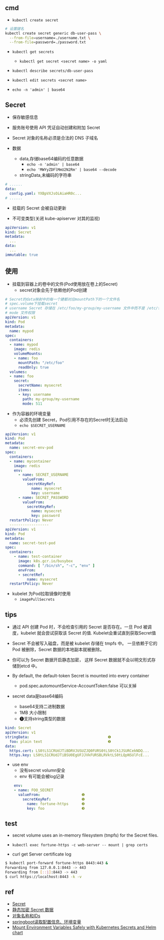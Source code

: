 
## cmd 

+ `kubectl create secret`
```bash
# 设置键名
kubectl create secret generic db-user-pass \
  --from-file=username=./username.txt \
  --from-file=password=./password.txt
```

+ `kubectl get secrets`
    - `kubectl get secret <secret name> -o yaml`
+ `kubectl describe secrets/db-user-pass`
+ `kubectl edit secrets <secret name>`

+ `echo -n 'admin' | base64`

## Secret

+ 保存敏感信息

+ 服务账号使用 API 凭证自动创建和附加 Secret

+ Secret 对象的名称必须是合法的 DNS 子域名

+ 数据
    + data,存储base64编码的任意数据
        - `echo -n 'admin' | base64`
        - `echo 'MWYyZDFlMmU2N2Rm' | base64 --decode`
    + stringData,未编码的字符串
```yaml
# ......
data:
  config.yaml: YXBpVXJsOiAiaHR0c...
# ......
```

+ 挂载的 Secret 会被自动更新

+ 不可变类型(关闭 kube-apiserver 对其的监视)
```yaml
apiVersion: v1
kind: Secret
metadata:
  ...
data:
  ...
immutable: true
```

## 使用

+ 挂载到容器上的卷中的文件(Pod使用放在卷上的Secret)
  - secret对象会先于依赖他的Pod创建
```yaml
# Secret的data映射中的每一个建都对应mountPath下的一个文件名
# spec.volume下挂载secret
# username Secret 存储在 /etc/foo/my-group/my-username 文件中而不是 /etc/foo/username 中。
# mode 文件权限
apiVersion: v1
kind: Pod
metadata:
  name: mypod
spec:
  containers:
  - name: mypod
    image: redis
    volumeMounts:
    - name: foo
      mountPath: "/etc/foo"
      readOnly: true
  volumes:
  - name: foo
    secret:
      secretName: mysecret
      items:
      - key: username
        path: my-group/my-username
        mode: 511
```

+ 作为容器的环境变量
  - 必须先创建 Secret，Pod引用不存在的Secret时无法启动
  - `echo $SECRET_USERNAME`
```yaml
apiVersion: v1
kind: Pod
metadata:
  name: secret-env-pod
spec:
  containers:
  - name: mycontainer
    image: redis
    env:
      - name: SECRET_USERNAME
        valueFrom:
          secretKeyRef:
            name: mysecret
            key: username
      - name: SECRET_PASSWORD
        valueFrom:
          secretKeyRef:
            name: mysecret
            key: password
  restartPolicy: Never
  ------------------
apiVersion: v1
kind: Pod
metadata:
  name: secret-test-pod
spec:
  containers:
    - name: test-container
      image: k8s.gcr.io/busybox
      command: [ "/bin/sh", "-c", "env" ]
      envFrom:
      - secretRef:
          name: mysecret
  restartPolicy: Never
```

+ kubelet 为Pod拉取镜像时使用
  - `imagePullSecrets`


## tips
+ 通过 API 创建 Pod 时，不会检查引用的 Secret 是否存在。一旦 Pod 被调度，kubelet 就会尝试获取该 Secret 的值. Kubelet会重试直到获取Secret值

+ Secret 不会被写入磁盘，而是被 kubelet 存储在 tmpfs 中。 一旦依赖于它的 Pod 被删除，Secret 数据的本地副本就被删除。

+ 你可以为 Secret 数据开启静态加密， 这样 Secret 数据就不会以明文形式存储到etcd 中。

+ By default, the default-token Secret is mounted into every container
  + pod.spec.automountService-AccountToken:false 可以关掉

+ secret data是base64编码
  + base64支持二进制数据
  + 1MB 大小限制
  +  ❶支持string类型的数据
```yaml
kind: Secret
apiVersion: v1
stringData:                                    ❶
  foo: plain text                              ❷
data:
  https.cert: LS0tLS1CRUdJTiBDRVJUSUZJQ0FURS0tLS0tCk1JSURCekNDQ...
  https.key: LS0tLS1CRUdJTiBSU0EgUFJJVkFURSBLRVktLS0tLQpNSUlFcE...
```

+ use env
  + 没有secret volumn安全
  + env 有可能会被log记录
```yaml
    env:
    - name: FOO_SECRET
      valueFrom:                   ❶
        secretKeyRef:              ❶
          name: fortune-https      ❷
          key: foo                 ❸
```


## test

+  secret volume uses an in-memory filesystem (tmpfs) for the Secret files. 
  + `kubectl exec fortune-https -c web-server -- mount | grep certs`

+ curl get Server certificate log
```sh
$ kubectl port-forward fortune-https 8443:443 &
Forwarding from 127.0.0.1:8443 -> 443
Forwarding from [::1]:8443 -> 443
$ curl https://localhost:8443 -k -v
```

## ref
+ [Secret](https://kubernetes.io/zh/docs/concepts/configuration/secret/)
+ [静态加密 Secret 数据](https://kubernetes.io/zh/docs/tasks/administer-cluster/encrypt-data/)
+ [对象名称和IDs](https://kubernetes.io/zh/docs/concepts/overview/working-with-objects/names/#dns-subdomain-names)
+ [springboot读取配置信息、环境变量](https://blog.csdn.net/ggaofengg/article/details/79380055)
+ [Mount Environment Variables Safely with Kubernetes Secrets and Helm chart](https://medium.com/gammastack/mounting-environment-variables-safely-with-kubernetes-secrets-and-helm-chart-764420dc787b)